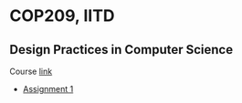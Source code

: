 # COP209, IITD

## Design Practices in Computer Science

Course [link](https://www.cse.iitd.ac.in/~sbansal/csp301/)

- [Assignment 1](https://github.com/g-s01/COP209-IITD/tree/main/Assignment-1)